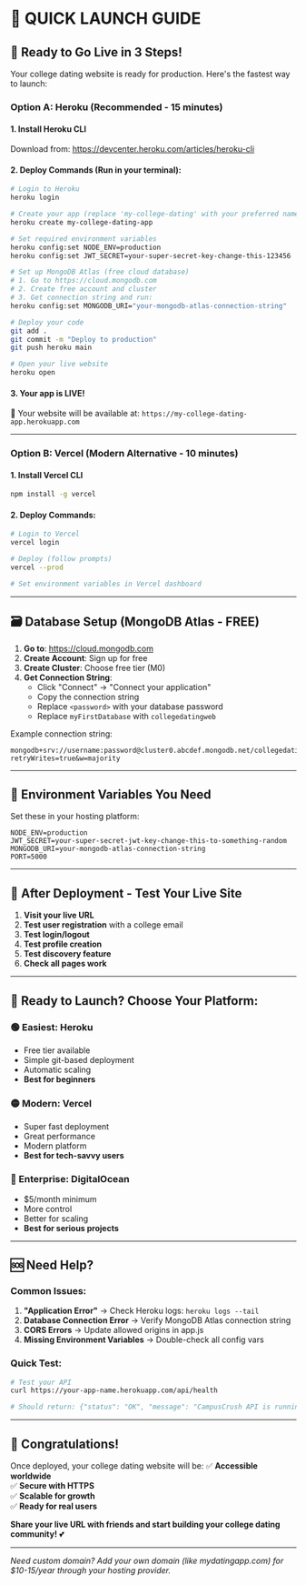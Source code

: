 # 🚀 QUICK LAUNCH GUIDE

## 🎯 **Ready to Go Live in 3 Steps!**

Your college dating website is ready for production. Here's the fastest way to launch:

### **Option A: Heroku (Recommended - 15 minutes)**

#### 1. **Install Heroku CLI**
Download from: https://devcenter.heroku.com/articles/heroku-cli

#### 2. **Deploy Commands** (Run in your terminal):
```bash
# Login to Heroku
heroku login

# Create your app (replace 'my-college-dating' with your preferred name)
heroku create my-college-dating-app

# Set required environment variables
heroku config:set NODE_ENV=production
heroku config:set JWT_SECRET=your-super-secret-key-change-this-123456

# Set up MongoDB Atlas (free cloud database)
# 1. Go to https://cloud.mongodb.com
# 2. Create free account and cluster
# 3. Get connection string and run:
heroku config:set MONGODB_URI="your-mongodb-atlas-connection-string"

# Deploy your code
git add .
git commit -m "Deploy to production"
git push heroku main

# Open your live website
heroku open
```

#### 3. **Your app is LIVE!**
🎉 Your website will be available at: `https://my-college-dating-app.herokuapp.com`

---

### **Option B: Vercel (Modern Alternative - 10 minutes)**

#### 1. **Install Vercel CLI**
```bash
npm install -g vercel
```

#### 2. **Deploy Commands**:
```bash
# Login to Vercel
vercel login

# Deploy (follow prompts)
vercel --prod

# Set environment variables in Vercel dashboard
```

---

## 🗃️ **Database Setup (MongoDB Atlas - FREE)**

1. **Go to**: https://cloud.mongodb.com
2. **Create Account**: Sign up for free
3. **Create Cluster**: Choose free tier (M0)
4. **Get Connection String**:
   - Click "Connect" → "Connect your application"
   - Copy the connection string
   - Replace `<password>` with your database password
   - Replace `myFirstDatabase` with `collegedatingweb`

Example connection string:
```
mongodb+srv://username:password@cluster0.abcdef.mongodb.net/collegedatingweb?retryWrites=true&w=majority
```

---

## 🔧 **Environment Variables You Need**

Set these in your hosting platform:

```
NODE_ENV=production
JWT_SECRET=your-super-secret-jwt-key-change-this-to-something-random
MONGODB_URI=your-mongodb-atlas-connection-string
PORT=5000
```

---

## 📱 **After Deployment - Test Your Live Site**

1. **Visit your live URL**
2. **Test user registration** with a college email
3. **Test login/logout**
4. **Test profile creation**
5. **Test discovery feature**
6. **Check all pages work**

---

## 🎯 **Ready to Launch? Choose Your Platform:**

### **🟢 Easiest: Heroku**
- Free tier available
- Simple git-based deployment
- Automatic scaling
- **Best for beginners**

### **🟡 Modern: Vercel**
- Super fast deployment
- Great performance
- Modern platform
- **Best for tech-savvy users**

### **🔵 Enterprise: DigitalOcean**
- $5/month minimum
- More control
- Better for scaling
- **Best for serious projects**

---

## 🆘 **Need Help?**

### Common Issues:
1. **"Application Error"** → Check Heroku logs: `heroku logs --tail`
2. **Database Connection Error** → Verify MongoDB Atlas connection string
3. **CORS Errors** → Update allowed origins in app.js
4. **Missing Environment Variables** → Double-check all config vars

### Quick Test:
```bash
# Test your API
curl https://your-app-name.herokuapp.com/api/health

# Should return: {"status": "OK", "message": "CampusCrush API is running"}
```

---

## 🎉 **Congratulations!**

Once deployed, your college dating website will be:
✅ **Accessible worldwide**  
✅ **Secure with HTTPS**  
✅ **Scalable for growth**  
✅ **Ready for real users**  

**Share your live URL with friends and start building your college dating community!** 💕

---

*Need custom domain? Add your own domain (like mydatingapp.com) for $10-15/year through your hosting provider.*
